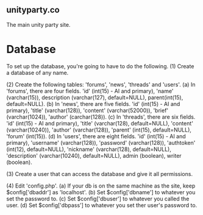 ## unityparty.co
The main unity party site.

# Database
To set up the database, you're going to have to do the following.
(1) Create a database of any name.

(2) Create the following tables: 'forums', 'news', 'threads' and 'users'.
    (a) In 'forums', there are four fields. 'id' (int(15) - AI and primary), 'name' (varchar(15)), description (varchar(127), default=NULL), parent(int(15), default=NULL).
    (b) In 'news', there are five fields. 'id' (int(15) - AI and primary), 'title' (varchar(128)), 'content' (varchar(52000)), 'brief' (varchar(1024)), 'author' (carchar(128)).
    (c) In 'threads', there are six fields. 'id' (int(15) - AI and primary), 'title' (varchar(128), default=NULL), 'content' (varchar(10240)), 'author' (varchar(128)), 'parent' (int(15), default=NULL), 'forum' (int(15)).
    (d) In 'users', there are eight fields. 'id' (int(15) - AI and primary), 'username' (varchar(128)), 'password' (varchar(128)), 'authtoken' (int(12), default=NULL), 'nickname' (varchar(128), default=NULL), 'description' (varchar(10240), default=NULL), admin (boolean), writer (boolean).
    
(3) Create a user that can access the database and give it all permissions.

(4) Edit 'config.php'. 
    (a) If your db is on the same machine as the site, keep $config['dbaddr'] as 'localhost'.
    (b) Set $config['dbname'] to whatever you set the password to.
    (c) Set $config['dbuser'] to whatever you called the user.
    (d) Set $config['dbpass'] to whatever you set ther user's password to.
